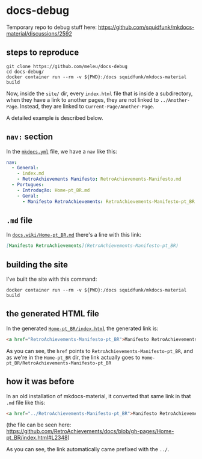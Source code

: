 # docs-debug
Temporary repo to debug stuff here: https://github.com/squidfunk/mkdocs-material/discussions/2592

## steps to reproduce

```
git clone https://github.com/meleu/docs-debug
cd docs-debug/
docker container run --rm -v ${PWD}:/docs squidfunk/mkdocs-material build
```

Now, inside the `site/` dir, every `index.html` file that is inside a subdirectory, when they have a link to another pages, they are not linked to `../Another-Page`. Instead, they are linked to `Current-Page/Another-Page`.

A detailed example is described below.


## `nav:` section

In the [`mkdocs.yml`](mkdocs.yml) file, we have a `nav` like this:

```yml
nav:
  - General:
    - index.md
    - RetroAchievements Manifesto: RetroAchievements-Manifesto.md
  - Portugues:
    - Introdução: Home-pt_BR.md
    - Geral:
      - Manifesto RetroAchievements: RetroAchievements-Manifesto-pt_BR.md
```

## `.md` file

In [`docs.wiki/Home-pt_BR.md`](https://raw.githubusercontent.com/meleu/docs-debug/master/docs.wiki/Home-pt_BR.md) there's a line with this link:
```md
[Manifesto RetroAchievements](RetroAchievements-Manifesto-pt_BR)
```

## building the site

I've built the site with this command:
```
docker container run --rm -v ${PWD}:/docs squidfunk/mkdocs-material build
```


## the generated HTML file

In the generated [`Home-pt_BR/index.html`](https://github.com/meleu/docs-debug/blob/master/site/Home-pt_BR/index.html#L472) the generated link is:
```html
<a href="RetroAchievements-Manifesto-pt_BR">Manifesto RetroAchievements</a>
```

As you can see, the `href` points to `RetroAchievements-Manifesto-pt_BR`, and as we're in the `Home-pt_BR` dir, the link actually goes to `Home-pt_BR/RetroAchievements-Manifesto-pt_BR`

## how it was before

In an old installation of mkdocs-material, it converted that same link in that `.md` file like this:
```html
<a href="../RetroAchievements-Manifesto-pt_BR">Manifesto RetroAchievements</a>
```
(the file can be seen here: https://github.com/RetroAchievements/docs/blob/gh-pages/Home-pt_BR/index.html#L2348)

As you can see, the link automatically came prefixed with the `../`.
